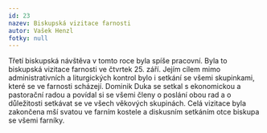 ```yaml
---
id: 23
nazev: Biskupská vizitace farnosti
autor: Vašek Henzl
fotky: null
---
```

Třetí biskupská návštěva v tomto roce byla spíše pracovní. Byla to biskupská vizitace farnosti ve čtvrtek 25. září. Jejím cílem mimo administrativních a liturgických kontrol bylo i setkání se všemi skupinkami, které se ve farnosti scházejí. Dominik Duka se setkal s ekonomickou a pastorační radou a povídal si se všemi členy o poslání obou rad a o důležitosti setkávat se ve všech věkových skupinách. Celá vizitace byla zakončena mší svatou ve farním kostele a diskusním setkáním otce biskupa se všemi farníky.
<p>

